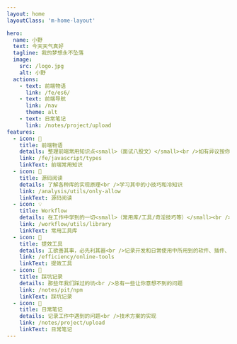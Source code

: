 ```yaml
---
layout: home
layoutClass: 'm-home-layout'

hero:
  name: 小野
  text: 今天天气真好
  tagline: 我的梦想永不坠落
  image:
    src: /logo.jpg
    alt: 小野
  actions:
    - text: 前端物语
      link: /fe/es6/
    - text: 前端导航
      link: /nav
      theme: alt
    - text: 日常笔记
      link: /notes/project/upload
features:
  - icon: 📖
    title: 前端物语
    details: 整理前端常用知识点<small>（面试八股文）</small><br />如有异议按你的理解为主，不接受反驳
    link: /fe/javascript/types
    linkText: 前端常用知识
  - icon: 📘
    title: 源码阅读
    details: 了解各种库的实现原理<br />学习其中的小技巧和冷知识
    link: /analysis/utils/only-allow
    linkText: 源码阅读
  - icon: 💡
    title: Workflow
    details: 在工作中学到的一切<small>（常用库/工具/奇淫技巧等）</small><br />配合 CV 大法来更好的摸鱼
    link: /workflow/utils/library
    linkText: 常用工具库
  - icon: 🧰
    title: 提效工具
    details: 工欲善其事，必先利其器<br />记录开发和日常使用中所用到的软件、插件、扩展等
    link: /efficiency/online-tools
    linkText: 提效工具
  - icon: 🐞
    title: 踩坑记录
    details: 那些年我们踩过的坑<br />总有一些让你意想不到的问题
    link: /notes/pit/npm
    linkText: 踩坑记录
  - icon: 📖
    title: 日常笔记
    details: 记录工作中遇到的问题<br />技术方案的实现
    link: /notes/project/upload
    linkText: 日常笔记
---
```


<style>
/*爱的魔力转圈圈*/
.m-home-layout .image-src:hover {
  transform: translate(-50%, -50%) rotate(666turn);
  transition: transform 59s 1s cubic-bezier(0.3, 0, 0.8, 1);
}

.m-home-layout .details small {
  opacity: 0.8;
}

</style>
